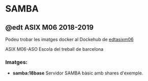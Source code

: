 # SAMBA
## @edt ASIX M06 2018-2019


Podeu trobar les imatges docker al Dockehub de [edtasixm06](https://hub.docker.com/u/edtasixm06/)

ASIX M06-ASO Escola del treball de barcelona

### Imatges:

* **samba:18base** Servidor SAMBA bàsic amb shares d'exemple.


